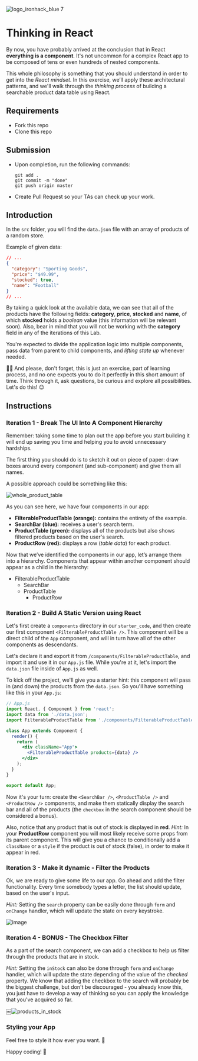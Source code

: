 ![logo_ironhack_blue 7](https://user-images.githubusercontent.com/23629340/40541063-a07a0a8a-601a-11e8-91b5-2f13e4e6b441.png)

# Thinking in React

<!-- ![image](https://media.giphy.com/media/AnRrZMk7NNf4oF8IzS/giphy.gif) -->

By now, you have probably arrived at the conclusion that in React **everything is a component**. It's not uncommon for a complex React app to be composed of tens or even hundreds of nested components.

This whole philosophy is something that you should understand in order to get into the _React mindset_. In this exercise, we’ll apply these architectural patterns, and we'll walk through the _thinking process_ of building a searchable product data table using React.

## Requirements

- Fork this repo
- Clone this repo

## Submission

- Upon completion, run the following commands:

  ```
  git add .
  git commit -m "done"
  git push origin master
  ```

- Create Pull Request so your TAs can check up your work.

## Introduction

In the `src` folder, you will find the `data.json` file with an array of products of a random store.

Example of given data:

```json
// ...
{
  "category": "Sporting Goods",
  "price": "$49.99",
  "stocked": true,
  "name": "Football"
}
// ...
```

By taking a quick look at the available data, we can see that all of the products have the following fields: **category**, **price**, **stocked** and **name**, of which **stocked** holds a _boolean_ value (this information will be relevant soon). Also, bear in mind that you will not be working with the **category** field in any of the iterations of this Lab.

You're expected to divide the application logic into multiple components, pass data from parent to child components, and _lifting state up_ whenever needed.

🙏🏻 And please, don't forget, this is just an exercise, part of learning process, and no one expects you to do it perfectly in this short amount of time. Think through it, ask questions, be curious and explore all possibilities. Let's do this! :wink:

## Instructions

### Iteration 1 - Break The UI Into A Component Hierarchy

Remember: taking some time to plan out the app before you start building it will end up saving you time and helping you to avoid unnecessary hardships.

The first thing you should do is to sketch it out on piece of paper: draw boxes around every component (and sub-component) and give them all names.

A possible approach could be something like this:

<!-- ![image](https://user-images.githubusercontent.com/23629340/42808309-54d1594a-89b3-11e8-9df3-450127e4459e.png) -->

![whole_product_table](https://s3-eu-west-1.amazonaws.com/ih-materials/uploads/upload_e51857195e0f883bc5514619c231a02f.jpg)

As you can see here, we have four components in our app:

- **FilterableProductTable (orange):** contains the entirety of the example.
- **SearchBar (blue):** receives a user's search term.
- **ProductTable (green):** displays all of the products but also shows filtered products based on the user's search.
- **ProductRow (red):** displays a row (_table data_) for each product.

Now that we’ve identified the components in our app, let’s arrange them into a hierarchy. Components that appear within another component should appear as a child in the hierarchy:

- FilterableProductTable
  - SearchBar
  - ProductTable
    - ProductRow

### Iteration 2 - Build A Static Version using React

Let's first create a `components` directory in our `starter_code`, and then create our first component `<FilterableProductTable />`. This component will be a direct child of the `App` component, and will in turn have all of the other components as descendants.

Let's declare it and export it from `/components/FilterableProductTable`, and import it and use it in our `App.js` file. While you're at it, let's import the `data.json` file inside of `App.js` as well.

To kick off the project, we'll give you a starter hint: this component will pass in (and down) the products from the `data.json`. So you'll have something like this in your `App.js`:

```jsx
// App.js
import React, { Component } from 'react';
import data from './data.json';
import FilterableProductTable from './components/FilterableProductTable';

class App extends Component {
  render() {
    return (
      <div className="App">
        <FilterableProductTable products={data} />
      </div>
    );
  }
}

export default App;
```

Now it's your turn: create the `<SearchBar />`, `<ProductTable />` and `<ProductRow />` components, and make them statically display the search bar and all of the products (the `checkbox` in the search component should be considered a bonus).

Also, notice that any product that is out of stock is displayed in **red**. _Hint:_ In your **ProductRow** component you will most likely receive some props from its parent component. This will give you a chance to conditionally add a `className` or a `style` if the product is out of stock (false), in order to make it appear in red.

<!-- ![image](https://user-images.githubusercontent.com/23629340/42808421-95a78a66-89b3-11e8-85c1-3246127a7f1a.png) -->

### Iteration 3 - Make it dynamic - Filter the Products

Ok, we are ready to give some life to our app. Go ahead and add the filter functionality. Every time somebody types a letter, the list should update, based on the user's input.

_Hint:_ Setting the `search` property can be easily done through `form` and `onChange` handler, which will update the state on every keystroke.

![image](https://media.giphy.com/media/AnRrZMk7NNf4oF8IzS/giphy.gif)

### Iteration 4 - BONUS - The Checkbox Filter

As a part of the search component, we can add a checkbox to help us filter through the products that are in stock.

_Hint:_ Setting the `inStock` can also be done through `form` and `onChange` handler, which will update the state depending of the value of the _checked_ property.
We know that adding the checkbox to the search will probably be the biggest challenge, but don't be discouraged - you already know this, you just have to develop a way of thinking so you can apply the knowledge that you've acquired so far.

￼![products_in_stock](https://s3-eu-west-1.amazonaws.com/ih-materials/uploads/upload_bda46746e1a2efec4f4b0c16117842ea.png)

### Styling your App

Feel free to style it how ever you want. :art:

Happy coding! 💙

